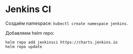# Jenkins CI

Создаём namespace: `kubectl create namespace jenkins`.

Добавляем helm repo:

```
helm repo add jenkinsci https://charts.jenkins.io
helm repo update
```
